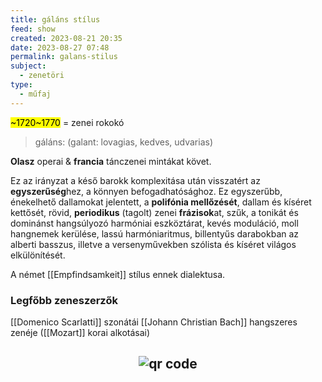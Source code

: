```yaml
---
title: gáláns stílus
feed: show
created: 2023-08-21 20:35
date: 2023-08-27 07:48
permalink: galans-stilus
subject:
  - zenetöri
type:
  - műfaj
---
```


<mark>~1720~1770</mark>
= zenei rokokó

> gáláns: (galant: lovagias, kedves, udvarias)

**Olasz** operai & **francia** tánczenei mintákat követ.

Ez az irányzat a késő barokk komplexitása után visszatért az **egyszerűség**hez, a könnyen befogadhatósághoz. Ez egyszerűbb, énekelhető dallamokat jelentett, a **polifónia mellőzését**, dallam és kíséret kettősét, rövid, **periodikus** (tagolt) zenei **frázisok**at, szűk, a tonikát és dominánst hangsúlyozó harmóniai eszköztárat, kevés moduláció, moll hangnemek kerülése, lassú harmóniaritmus, billentyűs darabokban az alberti basszus, illetve a versenyművekben szólista és kíséret világos elkülönítését.

A német [[Empfindsamkeit]] stílus ennek dialektusa.

### Legfőbb zeneszerzők
[[Domenico Scarlatti]] szonátái
[[Johann Christian Bach]] hangszeres zenéje
([[Mozart]] korai alkotásai)



## <p style="text-align: center;"><img src="https://chart.googleapis.com/chart?cht=qr&chl=https://notes.andrasdenes.com/galans-stilus&chs=180x180&choe=UTF-8&chld=L|2" alt="qr code"></p>


